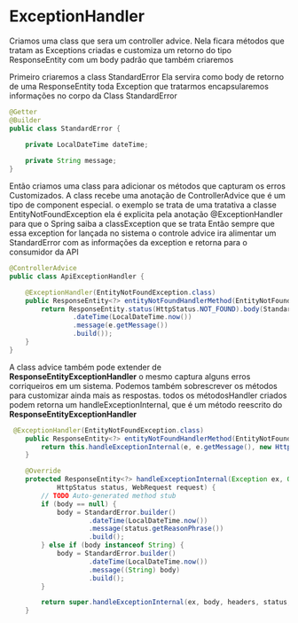 # ExceptionHandler
Criamos uma class que sera um controller advice.
Nela ficara métodos que tratam as Exceptions criadas
e customiza um retorno do tipo ResponseEntity com um 
body padrão que também criaremos

Primeiro criaremos a class StandardError
Ela servira como body de retorno de uma ResponseEntity
toda Exception que tratarmos encapsularemos informações
no corpo da Class StandardError
~~~java
@Getter
@Builder
public class StandardError {
    
    private LocalDateTime dateTime;

    private String message;
}
~~~

Então criamos uma class para adicionar os métodos que capturam os erros Customizados.
A class recebe uma anotação de ControllerAdvice que é um tipo de component especial.
o exemplo se trata de uma tratativa a classe EntityNotFoundException ela é explicita
pela anotação @ExceptionHandler para que  o Spring saiba a classException que se trata
Então sempre que essa exception for lançada no sistema o controle advice ira alimentar
um StandardError com as informações da exception e retorna para o consumidor da API
~~~java
@ControllerAdvice
public class ApiExceptionHandler {

    @ExceptionHandler(EntityNotFoundException.class)
    public ResponseEntity<?> entityNotFoundHandlerMethod(EntityNotFoundException e) {
        return ResponseEntity.status(HttpStatus.NOT_FOUND).body(StandardError.builder()
                .dateTime(LocalDateTime.now())
                .message(e.getMessage())
                .build());
    }
}
~~~

A class advice também pode extender de **ResponseEntityExceptionHandler** o mesmo captura
alguns erros corriqueiros em um sistema. Podemos também sobrescrever os métodos para 
customizar ainda mais as respostas.
todos os métodosHandler criados podem retorna um handleExceptionInternal, que é um método
reescrito do **ResponseEntityExceptionHandler**
~~~java
 @ExceptionHandler(EntityNotFoundException.class)
    public ResponseEntity<?> entityNotFoundHandlerMethod(EntityNotFoundException e, WebRequest request) {
        return this.handleExceptionInternal(e, e.getMessage(), new HttpHeaders(), HttpStatus.NOT_FOUND, request);
    }

    @Override
    protected ResponseEntity<?> handleExceptionInternal(Exception ex, Object body, HttpHeaders headers,
            HttpStatus status, WebRequest request) {
        // TODO Auto-generated method stub
        if (body == null) {
            body = StandardError.builder()
                    .dateTime(LocalDateTime.now())
                    .message(status.getReasonPhrase())
                    .build();
        } else if (body instanceof String) {
            body = StandardError.builder()
                    .dateTime(LocalDateTime.now())
                    .message((String) body)
                    .build();
        }

        return super.handleExceptionInternal(ex, body, headers, status, request);
    }
~~~